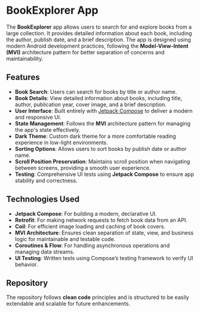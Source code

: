 # BookExplorer App

The **BookExplorer** app allows users to search for and explore books from a large collection. It provides detailed information about each book, including the author, publish date, and a brief description. The app is designed using modern Android development practices, following the **Model-View-Intent (MVI)** architecture pattern for better separation of concerns and maintainability.

## Features

- **Book Search**: Users can search for books by title or author name.
- **Book Details**: View detailed information about books, including title, author, publication year, cover image, and a brief description.
- **User Interface**: Built entirely with [Jetpack Compose](https://developer.android.com/jetpack/compose) to deliver a modern and responsive UI.
- **State Management**: Follows the **MVI** architecture pattern for managing the app's state effectively.
- **Dark Theme**: Custom dark theme for a more comfortable reading experience in low-light environments.
- **Sorting Options**: Allows users to sort books by publish date or author name.
- **Scroll Position Preservation**: Maintains scroll position when navigating between screens, providing a smooth user experience.
- **Testing**: Comprehensive UI tests using **Jetpack Compose** to ensure app stability and correctness.

## Technologies Used

- **Jetpack Compose**: For building a modern, declarative UI.
- **Retrofit**: For making network requests to fetch book data from an API.
- **Coil**: For efficient image loading and caching of book covers.
- **MVI Architecture**: Ensures clean separation of state, view, and business logic for maintainable and testable code.
- **Coroutines & Flow**: For handling asynchronous operations and managing data streams.
- **UI Testing**: Written tests using Compose’s testing framework to verify UI behavior.

## Repository

The repository follows **clean code** principles and is structured to be easily extendable and scalable for future enhancements.
